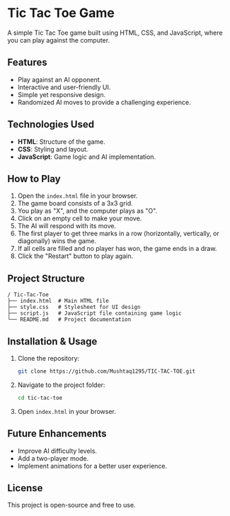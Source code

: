 # Tic Tac Toe Game

A simple Tic Tac Toe game built using HTML, CSS, and JavaScript, where you can play against the computer.

## Features
- Play against an AI opponent.
- Interactive and user-friendly UI.
- Simple yet responsive design.
- Randomized AI moves to provide a challenging experience.

## Technologies Used
- **HTML**: Structure of the game.
- **CSS**: Styling and layout.
- **JavaScript**: Game logic and AI implementation.

## How to Play
1. Open the `index.html` file in your browser.
2. The game board consists of a 3x3 grid.
3. You play as "X", and the computer plays as "O".
4. Click on an empty cell to make your move.
5. The AI will respond with its move.
6. The first player to get three marks in a row (horizontally, vertically, or diagonally) wins the game.
7. If all cells are filled and no player has won, the game ends in a draw.
8. Click the "Restart" button to play again.

## Project Structure
```
/ Tic-Tac-Toe
├── index.html  # Main HTML file
├── style.css   # Stylesheet for UI design
├── script.js   # JavaScript file containing game logic
└── README.md   # Project documentation
```

## Installation & Usage
1. Clone the repository:
   ```bash
   git clone https://github.com/Mushtaq1295/TIC-TAC-TOE.git
   ```
2. Navigate to the project folder:
   ```bash
   cd tic-tac-toe
   ```
3. Open `index.html` in your browser.

## Future Enhancements
- Improve AI difficulty levels.
- Add a two-player mode.
- Implement animations for a better user experience.

## License
This project is open-source and free to use.

